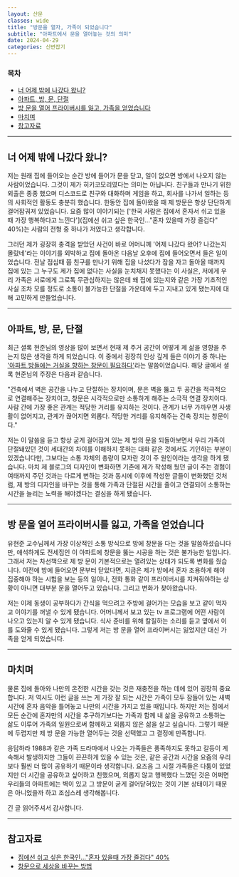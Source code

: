 ```yaml
---
layout: 산문
classes: wide
title: "방문을 열자, 가족이 되었습니다"
subtitle: "아파트에서 문을 열어놓는 것의 의미"
date: 2024-04-29
categories: 신변잡기
---
```


### 목차

- [너 어제 밖에 나갔다 왔니?](#너-어제-밖에-나갔다-왔니)
- [아파트, 방, 문, 단절](#아파트-방-문-단절)
- [방 문을 열어 프라이버시를 잃고, 가족을 얻었습니다](#방-문을-열어-프라이버시를-잃고-가족을-얻었습니다)
- [마치며](#마치며)
- [참고자료](#참고자료)

---

## 너 어제 밖에 나갔다 왔니?

저는 원래 집에 들어오는 순간 방에 들어가 문을 닫고, 일이 없으면 방에서 나오지 않는 사람이었습니다. 그것이 제가 히키코모리였다는 의미는 아닙니다. 친구들과 만나기 위한 외출은 종종 했으며 디스코드로 친구와 대화하며 게임을 하고, 회사를 나가서 일하는 등의 사회적인 활동도 충분히 했습니다. 한동안 집에 돌아왔을 때 제 방문은 항상 단단하게 걸어잠궈져 있었습니다. 요즘 많이 이야기되는 ['한국 사람은 집에서 혼자서 쉬고 있을 때 가장 행복하다고 느낀다'](집에선 쉬고 싶은 한국인…"혼자 있을때 가장 즐겁다" 40%)는 사람의 전형 중 하나가 저였다고 생각합니다.

그러던 제가 굉장히 충격을 받았던 사건이 바로 어머니께 '어제 나갔다 왔어? 나갔는지 몰랐네'라는 이야기를 외박하고 집에 돌아온 다음날 오후에 집에 들어오면서 들은 일이었습니다. 전날 점심때 쯤 친구를 만나기 위해 집을 나섰다가 잠을 자고 돌아올 때까지 집에 있는 그 누구도 제가 집에 없다는 사실을 눈치채지 못했다는 이 사실은, 저에게 우리 가족은 서로에게 그로톡 무관심하지는 않은데 왜 집에 있는지와 같은 가장 기초적인 사실 조차 모를 정도로 소통이 불가능한 단절을 가운데에 두고 지내고 있게 됐는지에 대해 고민하게 만들었습니다.

---

## 아파트, 방, 문, 단절

최근 셜록 현준님의 영상을 많이 보면서 현재 제 주거 공간이 어떻게 제 삶을 영향을 주는지 많은 생각을 하게 되었습니다. 이 중에서 굉장히 인상 깊게 들은 이야기 중 하나는 ['아파트 방들에는 거실을 향하는 창문이 필요하다'](https://m.blog.naver.com/hyunjoonyoo/221701794032)라는 말씀이었습니다. 해당 글에서 셜록 현준님의 주장은 다음과 같습니다.

"건축에서 벽은 공간을 나누고 단절하는 장치이며, 문은 벽을 뚫고 두 공간을 적극적으로 연결해주는 장치이고, 창문은 시각적으로만 소통하게 해주는 소극적 연결 장치이다. 사람 간에 가장 좋은 관계는 적당한 거리를 유지하는 것이다. 관계가 너무 가까우면 사생활이 없어지고, 관계가 끊어지면 외롭다. 적당한 거리를 유지해주는 건축 장치는 창문이다."

저는 이 말씀을 듣고 항상 굳게 걸어잠겨 있는 제 방의 문을 되돌아보면서 우리 가족이 단절돼있던 것이 세대간의 차이를 이해하지 못하는 대화 같은 것에서도 기인하는 부분이 있겠습니다만, 그보다는 소통 자체의 총량이 모자란 것이 주 원인이라는 생각을 하게 됐습니다. 마치 제 블로그의 디자인이 변화하면 기존에 제가 작성해 뒀던 글이 주는 경험이 여태까지 주던 것과는 다르게 변하는 것과 동시에 이후에 작성한 글들이 변화했던 것처럼, 제 방의 디자인을 바꾸는 것을 통해 가족과 단절된 시간을 줄이고 연결되어 소통하는 시간을 늘리는 노력을 해야겠다는 결심을 하게 됐습니다.

---

## 방 문을 열어 프라이버시를 잃고, 가족을 얻었습니다

유현준 교수님께서 가장 이상적인 소통 방식으로 방에 창문을 다는 것을 말씀하셨습니다만, 애석하게도 전세집인 이 아파트에 창문을 뚫는 시공을 하는 것은 불가능한 일입니다. 그래서 저는 차선책으로 제 방 문이 기본적으로는 열려있는 상태가 되도록 변화를 줬습니다. 이전에 방에 들어오면 문부터 닫았다면, 지금은 제가 방에서 혼자 조용하게 해야 집중해야 하는 시험을 보는 등의 일이나, 전화 통화 같이 프라이버시를 지켜줘야하는 상황이 아니면 대부분 문을 열어두고 있습니다. 그리고 변화가 찾아왔습니다.

저는 이제 동생이 공부하다가 간식을 먹으려고 주방에 걸어가는 모습을 보고 같이 먹자고 이야기를 꺼낼 수 있게 됐습니다. 어머니께서 보고 있는 tv 프로그램에 어떤 사람이 나오고 있는지 알 수 있게 됐습니다. 식사 준비를 위해 칼질하는 소리를 듣고 옆에서 이를 도와줄 수 있게 됐습니다. 그렇게 저는 방 문을 열어 프라이버시는 잃었지만 대신 가족을 얻게 되었습니다.

---

## 마치며

물론 집에 돌아와 나만의 온전한 시간을 갖는 것은 재충전을 하는 데에 있어 굉장히 중요합니다. 저 역시도 이런 글을 쓰는 게 가장 잘 되는 시간은 가족이 모두 잠들어 있는 새벽 시간에 혼자 음악을 틀어놓고 나만의 시간을 가지고 있을 때입니다. 하지만 저는 집에서 모든 순간에 혼자만의 시간을 추구하기보다는 가족과 함께 내 삶을 공유하고 소통하는 삶도 이루어 가족의 일원으로써 함께하고 외롭지 않은 삶을 살고 싶습니다. 그렇기 때문에 두렵지만 제 방 문을 가능한 열어두는 것을 선택했고 그 결정에 만족합니다.

응답하라 1988과 같은 가족 드라마에서 나오는 가족들은 풍족하지도 못하고 갈등이 계속해서 발생하지만 그들이 끈끈하게 있을 수 있는 것은, 같은 공간과 시간을 요즘의 우리보다 훨씬 더 많이 공유하기 때문이라 생각합니다. 요즈음 그 시절 가족들은 다툼이 있었지만 더 시간을 공유하고 싶어하고 친했으며, 외롭지 않고 행복했다 느꼈던 것은 어쩌면 우리들의 아파트에는 벽이 있고 그 방문이 굳게 걸어닫혀있는 것이 기본 상태이기 때문은 아니었을까 하고 조심스레 생각해봅니다.

긴 글 읽어주셔서 감사합니다.

---

## 참고자료

- [집에선 쉬고 싶은 한국인…"혼자 있을때 가장 즐겁다" 40%](https://www.sedaily.com/NewsView/2D43FCI7Z5)
- [창문으로 세상을 바꾸는 방법](https://m.blog.naver.com/hyunjoonyoo/221701794032)
